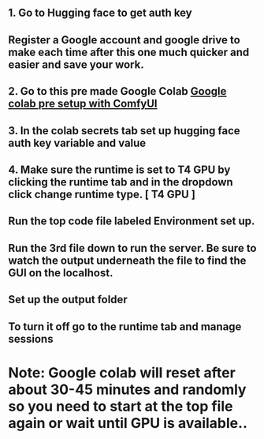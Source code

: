 ## 1. Go to Hugging face to get auth key

## Register a Google account and google drive to make each time after this one much quicker and easier and save your work.

## 2. Go to this pre made Google Colab [Google colab pre setup with ComfyUI](https://colab.research.google.com/github/comfyanonymous/ComfyUI/blob/master/notebooks/comfyui_colab.ipynb)


## 3. In the colab secrets tab set up hugging face auth key variable and value

## 4. Make sure the runtime is set to T4 GPU by clicking the runtime tab and in the dropdown click change runtime type. [ T4 GPU ] 

## Run the top code file labeled Environment set up.

## Run the 3rd file down to run the server. Be sure to watch the output underneath the file to find the GUI on the localhost.

## Set up the output folder

## To turn it off go to the runtime tab and manage sessions

# Note: Google colab will reset after about 30-45 minutes and randomly so you need to start at the top file again or wait until GPU is available.. 
